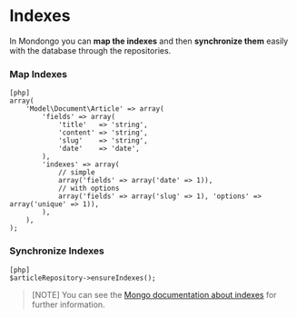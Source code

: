Indexes
=======

In Mondongo you can **map the indexes** and then **synchronize them** easily
with the database through the repositories.

### Map Indexes

    [php]
    array(
        'Model\Document\Article' => array(
            'fields' => array(
                'title'   => 'string',
                'content' => 'string',
                'slug'    => 'string',
                'date'    => 'date',
            ),
            'indexes' => array(
                // simple
                array('fields' => array('date' => 1)),
                // with options
                array('fields' => array('slug' => 1), 'options' => array('unique' => 1)),
            ),
        ),
    );

### Synchronize Indexes

    [php]
    $articleRepository->ensureIndexes();

>[NOTE]
>You can see the [Mongo documentation about indexes](http://www.mongodb.org/display/DOCS/Indexes)
>for further information.
